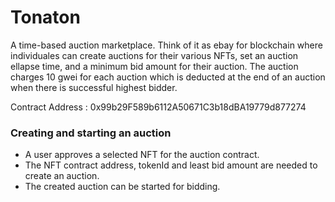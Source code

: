 # Tonaton
A time-based auction marketplace. Think of it as ebay for blockchain where individuales
can create auctions for their various NFTs, set an auction ellapse time, and a minimum bid amount 
for their auction. 
The auction charges 10 gwei for each auction which is deducted at the end of an auction when 
there is successful highest bidder.

Contract Address : 0x99b29F589b6112A50671C3b18dBA19779d877274

### Creating and starting an auction
- A user approves a selected NFT for the auction contract.
- The NFT contract address, tokenId and least bid amount are needed to create an auction.
- The created auction can be started for bidding.

